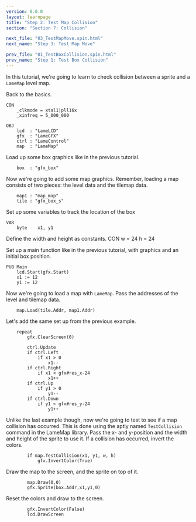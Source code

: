 ```yaml
---
version: 0.0.0
layout: learnpage
title: "Step 2: Test Map Collision"
section: "Section 7: Collision"

next_file: "03_TestMapMove.spin.html"
next_name: "Step 3: Test Map Move"

prev_file: "01_TestBoxCollision.spin.html"
prev_name: "Step 1: Test Box Collision"
---
```


In this tutorial, we're going to learn to check collision between a sprite and a `LameMap` level map.

Back to the basics.

    CON
        _clkmode = xtal1|pll16x
        _xinfreq = 5_000_000

    OBJ
        lcd  : "LameLCD"
        gfx  : "LameGFX"
        ctrl : "LameControl"
        map  : "LameMap"

Load up some box graphics like in the previous tutorial.

        box  : "gfx_box"

Now we're going to add some map graphics. Remember, loading a map consists of two pieces: the level data and the tilemap data.

        map1 : "map_map"
        tile : "gfx_box_s"

Set up some variables to track the location of the box

    VAR
        byte    x1, y1

Define the width and height as constants.
    CON
        w = 24
        h = 24

Set up a main function like in the previous tutorial, with graphics and an initial box position.

    PUB Main
        lcd.Start(gfx.Start)
        x1 := 12
        y1 := 12

Now we're going to load a map with `LameMap`. Pass the addresses of the level and tilemap data.

        map.Load(tile.Addr, map1.Addr)

Let's add the same set up from the previous example.

        repeat
            gfx.ClearScreen(0)

            ctrl.Update
            if ctrl.Left
                if x1 > 0
                    x1--
            if ctrl.Right
                if x1 < gfx#res_x-24
                    x1++
            if ctrl.Up
                if y1 > 0
                    y1--
            if ctrl.Down
                if y1 < gfx#res_y-24
                    y1++

Unlike the last example though, now we're going to test to see if a map collision has occurred. This is done using the aptly named `TestCollision` command in the LameMap library. Pass the x- and y-position and the width and height of the sprite to use it. If a collision has occurred, invert the colors.

            if map.TestCollision(x1, y1, w, h)
                gfx.InvertColor(True)

Draw the map to the screen, and the sprite on top of it.

            map.Draw(0,0)
            gfx.Sprite(box.Addr,x1,y1,0)

Reset the colors and draw to the screen.

            gfx.InvertColor(False)
            lcd.DrawScreen

